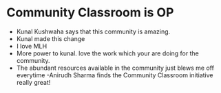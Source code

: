 # Community Classroom is OP

- Kunal Kushwaha says that this community is amazing.
- Kunal made this change
- I love MLH
- More power to kunal. love the work which your are doing for the community.
- The abundant resources available in the community just blews me off everytime 
-Anirudh Sharma finds the Community Classroom initiative really great!
